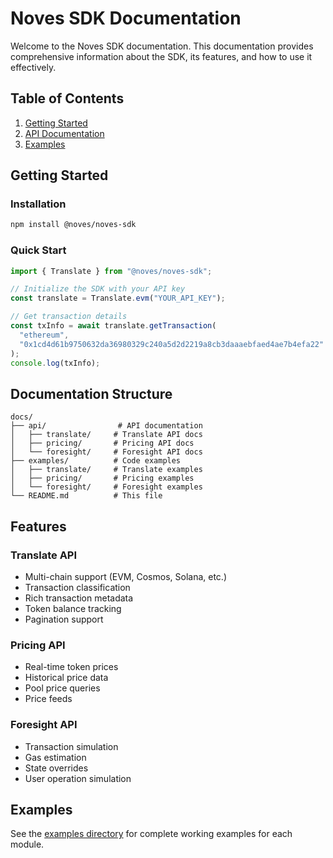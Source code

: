 # Noves SDK Documentation

Welcome to the Noves SDK documentation. This documentation provides comprehensive information about the SDK, its features, and how to use it effectively.

## Table of Contents

1. [Getting Started](#getting-started)
2. [API Documentation](./api/README.md)
3. [Examples](./examples/README.md)

## Getting Started

### Installation

```bash
npm install @noves/noves-sdk
```

### Quick Start

```typescript
import { Translate } from "@noves/noves-sdk";

// Initialize the SDK with your API key
const translate = Translate.evm("YOUR_API_KEY");

// Get transaction details
const txInfo = await translate.getTransaction(
  "ethereum",
  "0x1cd4d61b9750632da36980329c240a5d2d2219a8cb3daaaebfaed4ae7b4efa22"
);
console.log(txInfo);
```

## Documentation Structure

```
docs/
├── api/                # API documentation
│   ├── translate/     # Translate API docs
│   ├── pricing/       # Pricing API docs
│   └── foresight/     # Foresight API docs
├── examples/          # Code examples
│   ├── translate/     # Translate examples
│   ├── pricing/       # Pricing examples
│   └── foresight/     # Foresight examples
└── README.md          # This file
```

## Features

### Translate API
- Multi-chain support (EVM, Cosmos, Solana, etc.)
- Transaction classification
- Rich transaction metadata
- Token balance tracking
- Pagination support

### Pricing API
- Real-time token prices
- Historical price data
- Pool price queries
- Price feeds

### Foresight API
- Transaction simulation
- Gas estimation
- State overrides
- User operation simulation

## Examples

See the [examples directory](./examples/README.md) for complete working examples for each module.